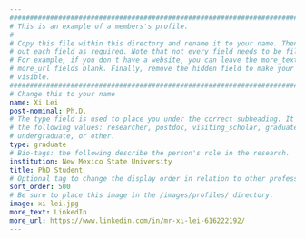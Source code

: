 ```yaml
---
################################################################################
# This is an example of a members's profile.                                   #
#                                                                              #
# Copy this file within this directory and rename it to your name. Then fill   #
# out each field as required. Note that not every field needs to be filled out.#
# For example, if you don't have a website, you can leave the more_text and    #
# more_url fields blank. Finally, remove the hidden field to make your profile #
# visible.                                                                     #
################################################################################
# Change this to your name
name: Xi Lei
post-nominal: Ph.D.
# The type field is used to place you under the correct subheading. It may be of
# the following values: researcher, postdoc, visiting_scholar, graduate,
# undergraduate, or other.
type: graduate
# Bio-tags: the following describe the person's role in the research.
institution: New Mexico State University
title: PhD Student
# Optional tag to change the display order in relation to other professors
sort_order: 500
# Be sure to place this image in the /images/profiles/ directory.
image: xi-lei.jpg
more_text: LinkedIn
more_url: https://www.linkedin.com/in/mr-xi-lei-616222192/
---
```


